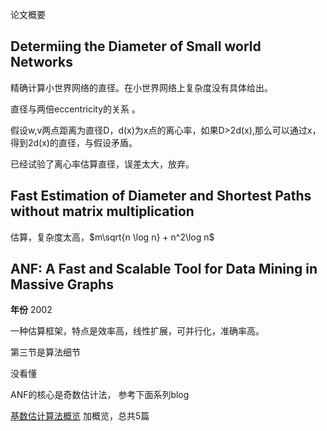 论文概要

## Determiing the Diameter of Small world Networks

精确计算小世界网络的直径。在小世界网络上复杂度没有具体给出。

直径与两倍eccentricity的关系 。

假设w,v两点距离为直径D，d(x)为x点的离心率，如果D>2d(x),那么可以通过x，得到2d(x)的直径，与假设矛盾。

已经试验了离心率估算直径，误差太大，放弃。


## Fast Estimation of Diameter and Shortest Paths without matrix multiplication

估算，复杂度太高，$m\sqrt{n \log n} + n^2\log n$

## ANF: A Fast and Scalable Tool for Data Mining in Massive Graphs

**年份** 2002

一种估算框架，特点是效率高，线性扩展，可并行化，准确率高。

第三节是算法细节

没看懂


ANF的核心是奇数估计法，
参考下面系列blog

[基数估计算法概览](http://blog.codinglabs.org/articles/cardinality-estimation.html)
 加概览，总共5篇